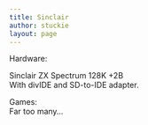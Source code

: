 ```yaml
---
title: Sinclair
author: stuckie
layout: page
---
```

Hardware:

Sinclair ZX Spectrum 128K +2B  
With divIDE and SD-to-IDE adapter.

Games:  
Far too many&#8230;